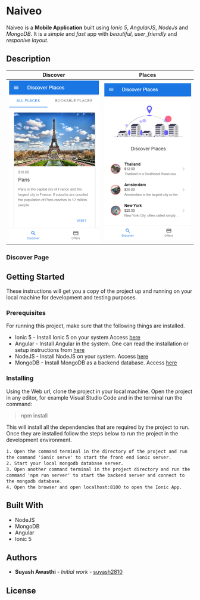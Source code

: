 # Naiveo

Naiveo is a **Mobile Application** built using *Ionic 5*, *AngularJS*, *NodeJs* and *MongoDB*. It is a _simple_ and _fast_ app with _beautiful_, _user_friendly_ and _responive layout_. 


## Description

Discover             |  Places
:-------------------------:|:-------------------------:
![Home](src/assets/readme_images/main_page_1.png)  |  ![Home](src/assets/readme_images/main_page_2.png)

### Discover Page



## Getting Started

These instructions will get you a copy of the project up and running on your local machine for development and testing purposes.

### Prerequisites

For running this project, make sure that the following things are installed.

* Ionic 5 - Install Ionic 5 on your system Access [here](https://ionicframework.com/docs/intro/cli)
* Angular - Install Angular in the system. One can read the installation or setup instructions from [here](https://angular.io/guide/setup-local)
* NodeJS - Install NodeJS on your system. Access [here](https://nodejs.org/en/)
* MongoDB - Install MongoDB as a backend database. Access [here](https://www.mongodb.com/download-center)

### Installing

Using the Web url, clone the project in your local machine. Open the project in any editor, for example Visual Studio Code and in the terminal run the command:

> npm install

This will install all the dependencies that are required by the project to run. Once they are installed follow the steps below to run the project in the development environment.

```
1. Open the command terminal in the directory of the project and run the command 'ionic serve' to start the front end ionic server.
2. Start your local mongodb database server. 
3. Open another command terminal in the project directory and run the command 'npm run server' to start the backend server and connect to the mongodb database.
4. Open the browser and open localhost:8100 to open the Ionic App.
```


## Built With

* NodeJS 
* MongoDB
* Angular
* Ionic 5

## Authors

* **Suyash Awasthi** - *Initial work* - [suyash2810](https://github.com/suyash2810)

## License